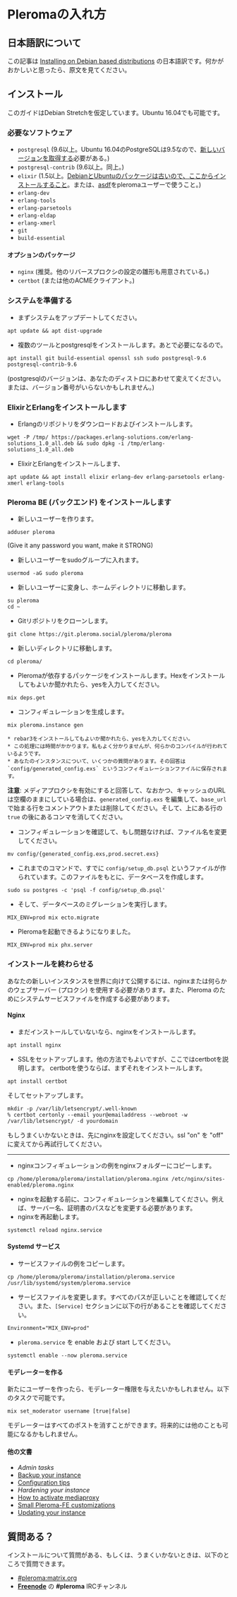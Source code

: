 # Pleromaの入れ方
## 日本語訳について

この記事は [Installing on Debian based distributions](https://docs-develop.pleroma.social/debian_based_en.html) の日本語訳です。何かがおかしいと思ったら、原文を見てください。

## インストール

このガイドはDebian Stretchを仮定しています。Ubuntu 16.04でも可能です。

### 必要なソフトウェア

* `postgresql` (9.6以上。Ubuntu 16.04のPostgreSQLは9.5なので、[新しいバージョンを取得する](https://www.postgresql.org/download/linux/ubuntu/)必要がある。)
* `postgresql-contrib` (9.6以上。同上。)
* `elixir` (1.5以上。[DebianとUbuntuのパッケージは古いので、ここからインストールすること](https://elixir-lang.org/install.html#unix-and-unix-like)。または、[asdf](https://github.com/asdf-vm/asdf)をpleromaユーザーで使うこと。)
* `erlang-dev`
* `erlang-tools`
* `erlang-parsetools`
* `erlang-eldap`
* `erlang-xmerl`
* `git`
* `build-essential`

#### オプションのパッケージ

* `nginx` (推奨。他のリバースプロクシの設定の雛形も用意されている。)
* `certbot` (または他のACMEクライアント。)

### システムを準備する

* まずシステムをアップデートしてください。
```
apt update && apt dist-upgrade
```

* 複数のツールとpostgresqlをインストールします。あとで必要になるので。
```
apt install git build-essential openssl ssh sudo postgresql-9.6 postgresql-contrib-9.6
```
(postgresqlのバージョンは、あなたのディストロにあわせて変えてください。または、バージョン番号がいらないかもしれません。)

### ElixirとErlangをインストールします

* Erlangのリポジトリをダウンロードおよびインストールします。
```
wget -P /tmp/ https://packages.erlang-solutions.com/erlang-solutions_1.0_all.deb && sudo dpkg -i /tmp/erlang-solutions_1.0_all.deb
```

* ElixirとErlangをインストールします、
```
apt update && apt install elixir erlang-dev erlang-parsetools erlang-xmerl erlang-tools
```

### Pleroma BE (バックエンド) をインストールします

*  新しいユーザーを作ります。
```
adduser pleroma
``` 
(Give it any password you want, make it STRONG)

*  新しいユーザーをsudoグループに入れます。
```
usermod -aG sudo pleroma
```

*  新しいユーザーに変身し、ホームディレクトリに移動します。
```
su pleroma
cd ~
```

*  Gitリポジトリをクローンします。
```
git clone https://git.pleroma.social/pleroma/pleroma
```

*  新しいディレクトリに移動します。
```
cd pleroma/
```

* Pleromaが依存するパッケージをインストールします。Hexをインストールしてもよいか聞かれたら、yesを入力してください。
```
mix deps.get
```

* コンフィギュレーションを生成します。
```
mix pleroma.instance gen
```
    * rebar3をインストールしてもよいか聞かれたら、yesを入力してください。
    * この処理には時間がかかります。私もよく分かりませんが、何らかのコンパイルが行われているようです。
    * あなたのインスタンスについて、いくつかの質問があります。その回答は `config/generated_config.exs` というコンフィギュレーションファイルに保存されます。

**注意**: メディアプロクシを有効にすると回答して、なおかつ、キャッシュのURLは空欄のままにしている場合は、`generated_config.exs` を編集して、`base_url` で始まる行をコメントアウトまたは削除してください。そして、上にある行の `true` の後にあるコンマを消してください。

* コンフィギュレーションを確認して、もし問題なければ、ファイル名を変更してください。
```
mv config/{generated_config.exs,prod.secret.exs}
```

* これまでのコマンドで、すでに `config/setup_db.psql` というファイルが作られています。このファイルをもとに、データベースを作成します。
```
sudo su postgres -c 'psql -f config/setup_db.psql'
```

* そして、データベースのミグレーションを実行します。
```
MIX_ENV=prod mix ecto.migrate
```

* Pleromaを起動できるようになりました。
```
MIX_ENV=prod mix phx.server
```

### インストールを終わらせる

あなたの新しいインスタンスを世界に向けて公開するには、nginxまたは何らかのウェブサーバー (プロクシ) を使用する必要があります。また、Pleroma のためにシステムサービスファイルを作成する必要があります。

#### Nginx

* まだインストールしていないなら、nginxをインストールします。
```
apt install nginx
```

* SSLをセットアップします。他の方法でもよいですが、ここではcertbotを説明します。
certbotを使うならば、まずそれをインストールします。
```
apt install certbot
```
そしてセットアップします。
```
mkdir -p /var/lib/letsencrypt/.well-known
% certbot certonly --email your@emailaddress --webroot -w /var/lib/letsencrypt/ -d yourdomain
```
もしうまくいかないときは、先にnginxを設定してください。ssl "on" を "off" に変えてから再試行してください。

---

* nginxコンフィギュレーションの例をnginxフォルダーにコピーします。
```
cp /home/pleroma/pleroma/installation/pleroma.nginx /etc/nginx/sites-enabled/pleroma.nginx
```

* nginxを起動する前に、コンフィギュレーションを編集してください。例えば、サーバー名、証明書のパスなどを変更する必要があります。
* nginxを再起動します。
```
systemctl reload nginx.service
```

#### Systemd サービス

* サービスファイルの例をコピーします。
```
cp /home/pleroma/pleroma/installation/pleroma.service /usr/lib/systemd/system/pleroma.service
```

* サービスファイルを変更します。すべてのパスが正しいことを確認してください。また、`[Service]` セクションに以下の行があることを確認してください。
```
Environment="MIX_ENV=prod"
```

* `pleroma.service` を enable および start してください。
```
systemctl enable --now pleroma.service
```

#### モデレーターを作る

新たにユーザーを作ったら、モデレーター権限を与えたいかもしれません。以下のタスクで可能です。
```
mix set_moderator username [true|false]
```

モデレーターはすべてのポストを消すことができます。将来的には他のことも可能になるかもしれません。

#### 他の文書

* _Admin tasks_
* [Backup your instance](https://docs-develop.pleroma.social/backup.html)
* [Configuration tips](https://docs-develop.pleroma.social/general-tips-for-customizing-pleroma-fe.html)
* _Hardening your instance_
* [How to activate mediaproxy](https://docs-develop.pleroma.social/howto_mediaproxy.html)
* [Small Pleroma-FE customizations](https://docs-develop.pleroma.social/small_customizations.html)
* [Updating your instance](https://docs-develop.pleroma.social/updating.html)

## 質問ある？

インストールについて質問がある、もしくは、うまくいかないときは、以下のところで質問できます。

* [#pleroma:matrix.org](https://matrix.heldscal.la/#/room/#freenode_#pleroma:matrix.org)
* **[Freenode](https://freenode.net/)** の **#pleroma** IRCチャンネル
